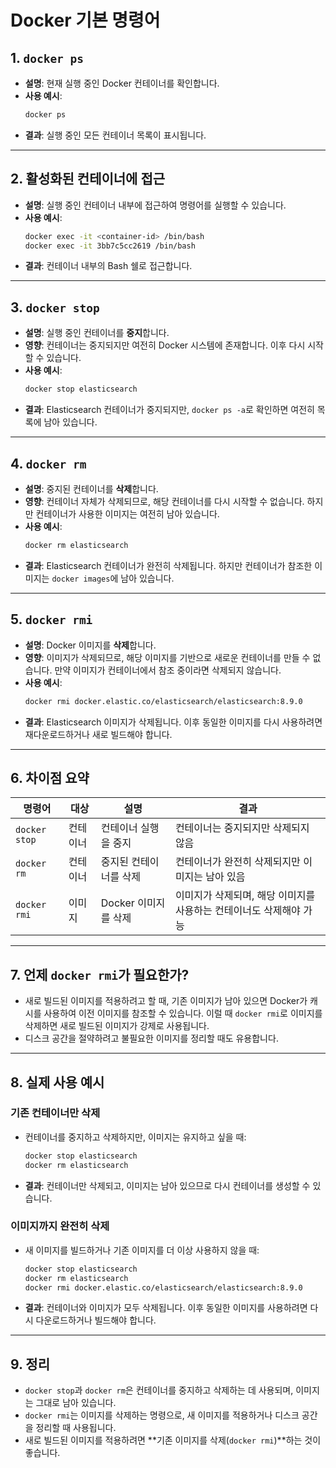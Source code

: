 # Docker 기본 명령어

## **1. `docker ps`**

- **설명**: 현재 실행 중인 Docker 컨테이너를 확인합니다.
- **사용 예시**:
  ```bash
  docker ps
  ```
- **결과**: 실행 중인 모든 컨테이너 목록이 표시됩니다.

---

## **2. 활성화된 컨테이너에 접근**

- **설명**: 실행 중인 컨테이너 내부에 접근하여 명령어를 실행할 수 있습니다.
- **사용 예시**:
  ```bash
  docker exec -it <container-id> /bin/bash
  docker exec -it 3bb7c5cc2619 /bin/bash
  ```
- **결과**: 컨테이너 내부의 Bash 쉘로 접근합니다.

---

## **3. `docker stop`**

- **설명**: 실행 중인 컨테이너를 **중지**합니다.
- **영향**: 컨테이너는 중지되지만 여전히 Docker 시스템에 존재합니다. 이후 다시 시작할 수 있습니다.
- **사용 예시**:
  ```bash
  docker stop elasticsearch
  ```
- **결과**: Elasticsearch 컨테이너가 중지되지만, `docker ps -a`로 확인하면 여전히 목록에 남아 있습니다.

---

## **4. `docker rm`**

- **설명**: 중지된 컨테이너를 **삭제**합니다.
- **영향**: 컨테이너 자체가 삭제되므로, 해당 컨테이너를 다시 시작할 수 없습니다. 하지만 컨테이너가 사용한 이미지는 여전히 남아 있습니다.
- **사용 예시**:
  ```bash
  docker rm elasticsearch
  ```
- **결과**: Elasticsearch 컨테이너가 완전히 삭제됩니다. 하지만 컨테이너가 참조한 이미지는 `docker images`에 남아 있습니다.

---

## **5. `docker rmi`**

- **설명**: Docker 이미지를 **삭제**합니다.
- **영향**: 이미지가 삭제되므로, 해당 이미지를 기반으로 새로운 컨테이너를 만들 수 없습니다. 만약 이미지가 컨테이너에서 참조 중이라면 삭제되지 않습니다.
- **사용 예시**:
  ```bash
  docker rmi docker.elastic.co/elasticsearch/elasticsearch:8.9.0
  ```
- **결과**: Elasticsearch 이미지가 삭제됩니다. 이후 동일한 이미지를 다시 사용하려면 재다운로드하거나 새로 빌드해야 합니다.

---

## **6. 차이점 요약**

| 명령어           | 대상   | 설명             | 결과                                    |
|---------------|------|----------------|---------------------------------------|
| `docker stop` | 컨테이너 | 컨테이너 실행을 중지    | 컨테이너는 중지되지만 삭제되지 않음                   |
| `docker rm`   | 컨테이너 | 중지된 컨테이너를 삭제   | 컨테이너가 완전히 삭제되지만 이미지는 남아 있음            |
| `docker rmi`  | 이미지  | Docker 이미지를 삭제 | 이미지가 삭제되며, 해당 이미지를 사용하는 컨테이너도 삭제해야 가능 |

---

## **7. 언제 `docker rmi`가 필요한가?**

- 새로 빌드된 이미지를 적용하려고 할 때, 기존 이미지가 남아 있으면 Docker가 캐시를 사용하여 이전 이미지를 참조할 수 있습니다. 이럴 때 `docker rmi`로 이미지를 삭제하면 새로 빌드된 이미지가 강제로 사용됩니다.
- 디스크 공간을 절약하려고 불필요한 이미지를 정리할 때도 유용합니다.

---

## **8. 실제 사용 예시**

### **기존 컨테이너만 삭제**

- 컨테이너를 중지하고 삭제하지만, 이미지는 유지하고 싶을 때:
  ```bash
  docker stop elasticsearch
  docker rm elasticsearch
  ```
- **결과**: 컨테이너만 삭제되고, 이미지는 남아 있으므로 다시 컨테이너를 생성할 수 있습니다.

### **이미지까지 완전히 삭제**

- 새 이미지를 빌드하거나 기존 이미지를 더 이상 사용하지 않을 때:
  ```bash
  docker stop elasticsearch
  docker rm elasticsearch
  docker rmi docker.elastic.co/elasticsearch/elasticsearch:8.9.0
  ```
- **결과**: 컨테이너와 이미지가 모두 삭제됩니다. 이후 동일한 이미지를 사용하려면 다시 다운로드하거나 빌드해야 합니다.

---

## **9. 정리**

- `docker stop`과 `docker rm`은 컨테이너를 중지하고 삭제하는 데 사용되며, 이미지는 그대로 남아 있습니다.
- `docker rmi`는 이미지를 삭제하는 명령으로, 새 이미지를 적용하거나 디스크 공간을 정리할 때 사용됩니다.
- 새로 빌드된 이미지를 적용하려면 **기존 이미지를 삭제(`docker rmi`)**하는 것이 좋습니다.